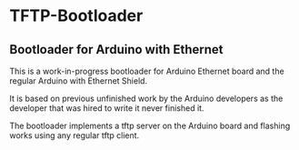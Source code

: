 TFTP-Bootloader
===================

Bootloader for Arduino with Ethernet
------------------------------------

This is a work-in-progress bootloader for Arduino Ethernet board and the regular
Arduino with Ethernet Shield.

It is based on previous unfinished work by the Arduino developers as the
developer that was hired to write it never finished it.

The bootloader implements a tftp server on the Arduino board and flashing works
using any regular tftp client.
